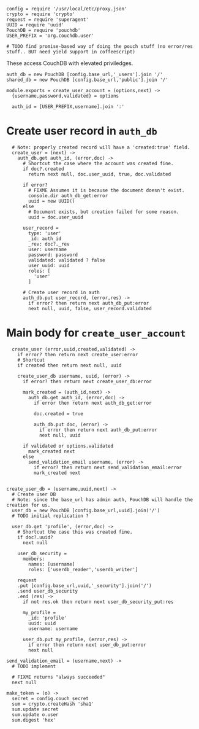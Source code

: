     config = require '/usr/local/etc/proxy.json'
    crypto = require 'crypto'
    request = require 'superagent'
    UUID = require 'uuid'
    PouchDB = require 'pouchdb'
    USER_PREFIX = 'org.couchdb.user'

    # TODO find promise-based way of doing the pouch stuff (no error/res stuff.. BUT need yield support in coffeescript)

These access CouchDB with elevated priviledges.

    auth_db = new PouchDB [config.base_url,'_users'].join '/'
    shared_db = new PouchDB [config.base_url,'public'].join '/'

    module.exports = create_user_account = (options,next) ->
      {username,password,validated} = options

      auth_id = [USER_PREFIX,username].join ':'

Create user record in `auth_db`
===============================

      # Note: properly created record will have a 'created:true' field.
      create_user = (next) ->
        auth_db.get auth_id, (error,doc) ->
          # Shortcut the case where the account was created fine.
          if doc?.created
            return next null, doc.user_uuid, true, doc.validated

          if error?
            # FIXME Assumes it is because the document doesn't exist.
            console.dir auth_db_get:error
            uuid = new UUID()
          else
            # Document exists, but creation failed for some reason.
            uuid = doc.user_uuid

          user_record =
            type: 'user'
            _id: auth_id
            _rev: doc?._rev
            user: username
            password: password
            validated: validated ? false
            user_uuid: uuid
            roles: [
              'user'
            ]

          # Create user record in auth
          auth_db.put user_record, (error,res) ->
            if error? then return next auth_db_put:error
            next null, uuid, false, user_record.validated

Main body for `create_user_account`
===================================

      create_user (error,uuid,created,validated) ->
        if error? then return next create_user:error
        # Shortcut
        if created then return next null, uuid

        create_user_db username, uuid, (error) ->
          if error? then return next create_user_db:error

          mark_created = (auth_id,next) ->
            auth_db.get auth_id, (error,doc) ->
              if error then return next auth_db_get:error

              doc.created = true

              auth_db.put doc, (error) ->
                if error then return next auth_db_put:error
                next null, uuid

          if validated or options.validated
            mark_created next
          else
            send_validation_email username, (error) ->
              if error? then return next send_validation_email:error
              mark_created next


    create_user_db = (username,uuid,next) ->
      # Create user DB
      # Note: since the base_url has admin auth, PouchDB will handle the creation for us.
      user_db = new PouchDB [config.base_url,uuid].join('/')
      # TODO initial replication ?

      user_db.get 'profile', (error,doc) ->
        # Shortcut the case this was created fine.
        if doc?.uuid?
          next null

        user_db_security =
          members:
            names: [username]
            roles: ['userdb_reader','userdb_writer']

        request
        .put [config.base_url,uuid,'_security'].join('/')
        .send user_db_security
        .end (res) ->
          if not res.ok then return next user_db_security_put:res

          my_profile =
            _id: 'profile'
            uuid: uuid
            username: username

          user_db.put my_profile, (error,res) ->
            if error then return next user_db_put:error
            next null

    send_validation_email = (username,next) ->
      # TODO implement

      # FIXME returns "always succeeded"
      next null

    make_token = (o) ->
      secret = config.couch_secret
      sum = crypto.createHash 'sha1'
      sum.update secret
      sum.update o.user
      sum.digest 'hex'

